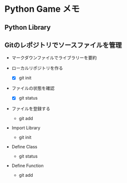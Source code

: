 # Python Game メモ
## Python Library
## Gitのレポジトリでソースファイルを管理
- マークダウンファイルでライブラリーを要約
- ローカルリポジトリを作る
    - [x] git init
- ファイルの状態を確認
    - [x] git status
- ファイルを登録する
    - git add

- Import Library
    - git init
- Define Class
    - git status
- Define Function
    - git add